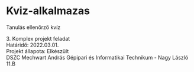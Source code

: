 # Kviz-alkalmazas
Tanulás ellenőrző kvíz
<p>3. Komplex projekt feladat
<br>Határidő: 2022.03.01.
<br>Projekt állapota: Elkészült
<br> DSZC Mechwart András Gépipari és Informatikai Technikum - Nagy László 11.B
